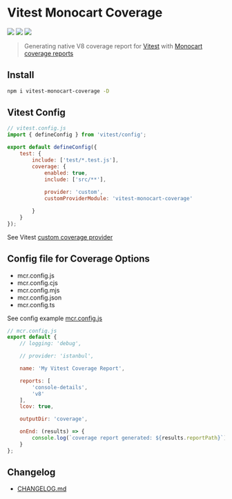 # Vitest Monocart Coverage

[![](https://img.shields.io/npm/v/vitest-monocart-coverage)](https://www.npmjs.com/package/vitest-monocart-coverage)
[![](https://badgen.net/npm/dw/vitest-monocart-coverage)](https://www.npmjs.com/package/vitest-monocart-coverage)
![](https://img.shields.io/github/license/cenfun/vitest-monocart-coverage)


> Generating native V8 coverage report for [Vitest](https://github.com/vitest-dev/vitest) with [Monocart coverage reports](https://github.com/cenfun/monocart-coverage-reports)

## Install
```sh
npm i vitest-monocart-coverage -D
```

## Vitest Config
```js
// vitest.config.js
import { defineConfig } from 'vitest/config';

export default defineConfig({
    test: {
        include: ['test/*.test.js'],
        coverage: {
            enabled: true,
            include: ['src/**'],
            
            provider: 'custom',
            customProviderModule: 'vitest-monocart-coverage'

        }
    }
});
```
See Vitest [custom coverage provider](https://vitest.dev/guide/coverage.html#custom-coverage-provider)

## Config file for Coverage Options 

- mcr.config.js
- mcr.config.cjs
- mcr.config.mjs
- mcr.config.json
- mcr.config.ts

See config example [mcr.config.js](./mcr.config.js)
```js
// mcr.config.js
export default {
    // logging: 'debug',

    // provider: 'istanbul',

    name: 'My Vitest Coverage Report',

    reports: [
        'console-details',
        'v8'
    ],
    lcov: true,

    outputDir: 'coverage',

    onEnd: (results) => {
        console.log(`coverage report generated: ${results.reportPath}`);
    }
};
```


## Changelog

- [CHANGELOG.md](CHANGELOG.md)
